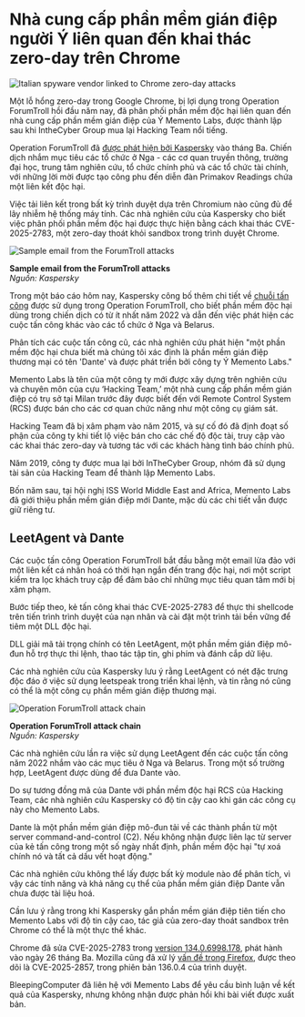 # Nhà cung cấp phần mềm gián điệp người Ý liên quan đến khai thác zero-day trên Chrome

![Italian spyware vendor linked to Chrome zero-day attacks](https://www.bleepstatic.com/content/hl-images/2023/11/28/Google_Chrome.jpg)

Một lỗ hổng zero-day trong Google Chrome, bị lợi dụng trong Operation ForumTroll hồi đầu năm nay, đã phân phối phần mềm độc hại liên quan đến nhà cung cấp phần mềm gián điệp của Ý Memento Labs, được thành lập sau khi IntheCyber ​​Group mua lại Hacking Team nổi tiếng.

Operation ForumTroll đã [được phát hiện bởi Kaspersky](https://www.bleepingcomputer.com/news/security/google-fixes-chrome-zero-day-exploited-in-espionage-campaign/) vào tháng Ba. Chiến dịch nhắm mục tiêu các tổ chức ở Nga - các cơ quan truyền thông, trường đại học, trung tâm nghiên cứu, tổ chức chính phủ và các tổ chức tài chính, với những lời mời được tạo công phu đến diễn đàn Primakov Readings chứa một liên kết độc hại.

Việc tải liên kết trong bất kỳ trình duyệt dựa trên Chromium nào cũng đủ để lây nhiễm hệ thống máy tính. Các nhà nghiên cứu của Kaspersky cho biết việc phân phối phần mềm độc hại được thực hiện bằng cách khai thác CVE-2025-2783, một zero-day thoát khỏi sandbox trong trình duyệt Chrome.

![Sample email from the ForumTroll attacks](https://www.bleepstatic.com/images/news/u/1220909/2025/October/email(1).jpg)

**Sample email from the ForumTroll attacks**  
_Nguồn: Kaspersky_

Trong một báo cáo hôm nay, Kaspersky công bố thêm chi tiết về [chuỗi tấn công](http://securelist.com/forumtroll-apt-hacking-team-dante-spyware/117851/) được sử dụng trong Operation ForumTroll, cho biết phần mềm độc hại dùng trong chiến dịch có từ ít nhất năm 2022 và dẫn đến việc phát hiện các cuộc tấn công khác vào các tổ chức ở Nga và Belarus.

Phân tích các cuộc tấn công cũ, các nhà nghiên cứu phát hiện "một phần mềm độc hại chưa biết mà chúng tôi xác định là phần mềm gián điệp thương mại có tên 'Dante' và được phát triển bởi công ty Ý Memento Labs."

Memento Labs là tên của một công ty mới được xây dựng trên nghiên cứu và chuyên môn của cựu ‘Hacking Team,’ một nhà cung cấp phần mềm gián điệp có trụ sở tại Milan trước đây được biết đến với Remote Control System (RCS) được bán cho các cơ quan chức năng như một công cụ giám sát.

Hacking Team đã bị xâm phạm vào năm 2015, và sự cố đó đã định đoạt số phận của công ty khi tiết lộ việc bán cho các chế độ độc tài, truy cập vào các khai thác zero-day và tương tác với các khách hàng tình báo chính phủ.

Năm 2019, công ty được mua lại bởi InTheCyber Group, nhóm đã sử dụng tài sản của Hacking Team để thành lập Memento Labs.

Bốn năm sau, tại hội nghị ISS World Middle East and Africa, Memento Labs đã giới thiệu phần mềm gián điệp mới Dante, mặc dù các chi tiết vẫn được giữ riêng tư.

## LeetAgent và Dante

Các cuộc tấn công Operation ForumTroll bắt đầu bằng một email lừa đảo với một liên kết cá nhân hoá có thời hạn ngắn đến trang độc hại, nơi một script kiểm tra lọc khách truy cập để đảm bảo chỉ những mục tiêu quan tâm mới bị xâm phạm.

Bước tiếp theo, kẻ tấn công khai thác CVE-2025-2783 để thực thi shellcode trên tiến trình trình duyệt của nạn nhân và cài đặt một trình tải bền vững để tiêm một DLL độc hại.

DLL giải mã tải trọng chính có tên LeetAgent, một phần mềm gián điệp mô-đun hỗ trợ thực thi lệnh, thao tác tập tin, ghi phím và đánh cắp dữ liệu.

Các nhà nghiên cứu của Kaspersky lưu ý rằng LeetAgent có nét đặc trưng độc đáo ở việc sử dụng leetspeak trong triển khai lệnh, và tin rằng nó cũng có thể là một công cụ phần mềm gián điệp thương mại.

![Operation ForumTroll attack chain](https://www.bleepstatic.com/images/news/u/1220909/2025/October/attack-chain(1).jpg)

**Operation ForumTroll attack chain**  
_Nguồn: Kaspersky_

Các nhà nghiên cứu lần ra việc sử dụng LeetAgent đến các cuộc tấn công năm 2022 nhắm vào các mục tiêu ở Nga và Belarus. Trong một số trường hợp, LeetAgent được dùng để đưa Dante vào.

Do sự tương đồng mã của Dante với phần mềm độc hại RCS của Hacking Team, các nhà nghiên cứu Kaspersky có độ tin cậy cao khi gán các công cụ này cho Memento Labs.

Dante là một phần mềm gián điệp mô-đun tải về các thành phần từ một server command-and-control (C2). Nếu không nhận được liên lạc từ server của kẻ tấn công trong một số ngày nhất định, phần mềm độc hại "tự xoá chính nó và tất cả dấu vết hoạt động."

Các nhà nghiên cứu không thể lấy được bất kỳ module nào để phân tích, vì vậy các tính năng và khả năng cụ thể của phần mềm gián điệp Dante vẫn chưa được tài liệu hoá.

Cần lưu ý rằng trong khi Kaspersky gắn phần mềm gián điệp tiên tiến cho Memento Labs với độ tin cậy cao, tác giả của zero-day thoát sandbox trên Chrome có thể là một thực thể khác.

Chrome đã sửa CVE-2025-2783 trong [version 134.0.6998.178](https://www.bleepingcomputer.com/news/security/google-fixes-chrome-zero-day-exploited-in-espionage-campaign/), phát hành vào ngày 26 tháng Ba. Mozilla cũng đã xử lý [vấn đề trong Firefox](https://www.bleepingcomputer.com/news/security/mozilla-warns-windows-users-of-critical-firefox-sandbox-escape-flaw/), được theo dõi là CVE-2025-2857, trong phiên bản 136.0.4 của trình duyệt.

BleepingComputer đã liên hệ với Memento Labs để yêu cầu bình luận về kết quả của Kaspersky, nhưng không nhận được phản hồi khi bài viết được xuất bản.